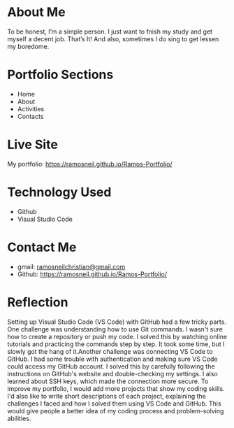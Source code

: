 # About Me
To be honest, I’m a simple person. I just want to fnish my study and get myself a decent job. That’s It! And also, sometimes I do sing to get lessen my boredome.


# Portfolio Sections
* Home 
* About
* Activities
* Contacts


# Live Site
My portfolio: https://ramosneil.github.io/Ramos-Portfolio/


# Technology Used
* Github 
* Visual Studio Code


# Contact Me
* gmail: ramosneilchristian@gmail.com
* Github: https://ramosneil.github.io/Ramos-Portfolio/


# Reflection 
 
   Setting up Visual Studio Code (VS Code) with GitHub had a few tricky parts. One challenge was understanding how to use Git commands. I wasn't sure how to create a repository or push my code. I solved this by watching online tutorials and practicing the commands step by step. It took some time, but I slowly got the hang of it.Another challenge was connecting VS Code to GitHub. I had some trouble with authentication and making sure VS Code could access my GitHub account. I solved this by carefully following the instructions on GitHub's website and double-checking my settings. I also learned about SSH keys, which made the connection more secure. To improve my portfolio, I would add more projects that show my coding skills. I'd also like to write short descriptions of each project, explaining the challenges I faced and how I solved them using VS Code and GitHub. This would give people a better idea of my coding process and problem-solving abilities.
